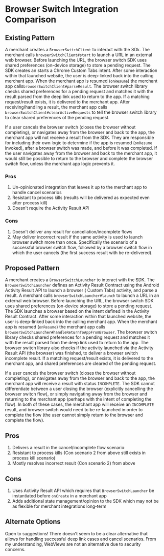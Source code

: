 # Browser Switch Integration Comparison

## Existing Pattern

A merchant creates a `BrowserSwitchClient` to interact with the SDk. The merchant
calls `browserSwitchClient#start` to launch a URL in an external web browser. Before launching the
URL, the browser switch SDK uses shared preferences (on-device storage) to store a pending request.
The SDK creates an starts a Chrome Custom Tabs intent. After some interaction within that launched
website, the user is deep-linked back into the calling merchant app. When the merchant app is
resumed (`onResume`) the merchant app calls`browserSwitchClient#parseResult`. The browser switch
library checks shared preferences for a pending request and matches it with the result parsed from
the deep link used to return to the app. If a matching request/result exists, it is delivered to the
merchant app. After receiving/handling a result, the merchant app
calls `browserSwitchClient#clearActiveRequests` to tell the browser switch library to clear shared
preferences of the pending request.

If a user cancels the browser switch (closes the browser without completing), or navigates away from
the browser and back to the app, the merchant app will not receive a result from the SDK. They are
responsible for including their own logic to determine if the app is resumed (`onResume` invoked),
after a browser switch was made, and before it was completed. If the user navigates away from the
browser and back to the merchant app, it would still be possible to return to the browser and
complete the browser switch flow, unless the merchant app logic prevents it.

### Pros

1. Un-opinionated integration that leaves it up to the merchant app to handle cancel scenarios
2. Resistant to process kills (results will be delivered as expected even after process kill)
3. Doesn't require the Activity Result API

### Cons

1. Doesn't deliver any result for cancellation/incomplete flows
2. May deliver incorrect result if the same activity is used to launch browser switch more than
   once. Specifically the scenario of a successful browser switch flow, followed by a browser switch
   flow in which the user cancels (the first success result with be re-delivered).

## Proposed Pattern

A merchant creates a `BrowserSwitchLauncher` to interact with the SDK. The `BrowserSwitchLauncher`
defines an Activity Result Contract using the Android Activity Result API to launch a browser (
Custom Tabs) activity, and parse a result. A merchant calls `browserSwitchLauncher#launch` to launch
a URL in an external web browser. Before launching the URL, the browser switch SDK uses shared
preferences (on-device storage) to store a pending request. The SDK launches a browser based on the
intent defined in the Activity Result Contract. After some interaction within that launched website,
the user is deep-linked back into the calling merchant app. When the merchant app is
resumed (`onResume`) the merchant app calls `browserSwitchLauncher#handleReturnToAppFromBrowser`.
The browser switch library checks shared preferences for a pending request and matches it with the
result parsed from the deep link used to return to the app. The browser switch library also checks
if the activity launched via the Activity Result API (the browser) was finished, to deliver a
browser switch incomplete result. If a matching request/result exists, it is delivered to the
merchant app, and shared preferences are cleared of the pending request.

If a user cancels the browser switch (closes the browser without completing), or navigates away from
the browser and back to the app, the merchant app will receive a result with status `INCOMPLETE`.
The SDK cannot differentiate between a user closing the browser (explicitly cancelling the browser
switch flow), or simply navigating away from the browser and returning to the merchant app (perhaps
with the intent of completing the flow). In both of these cases, the merchant app will receive
an `INCOMPLETE` result, and browser switch would need to be re-launched in order to complete the
flow (the user cannot simply return to the browser and complete the flow).

## Pros

1. Delivers a result in the cancel/incomplete flow scenario
2. Resistant to process kills (Con scenario 2 from above still exists in process kill scenario)
3. Mostly resolves incorrect result (Con scenario 2) from above

## Cons

1. Uses Activity Result API which requires that `BrowserSwitchLauncher` be instantiated
   before `onCreate` in a merchant app
2. Adds additional state management/opinion to the SDK which may not be as flexible for merchant
   integrations long-term

## Alternate Options

Open to suggestions! There doesn't seem to be a clear alternative that allows for handling
successful deep link cases and cancel scenarios. From my understanding, WebViews are not an
alternative due to security concerns.
